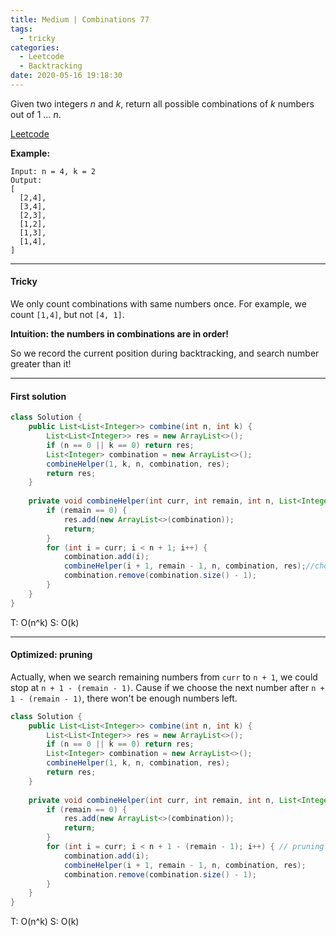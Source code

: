```yaml
---
title: Medium | Combinations 77
tags:
  - tricky
categories:
  - Leetcode
  - Backtracking
date: 2020-05-16 19:18:30
---
```


Given two integers *n* and *k*, return all possible combinations of *k* numbers out of 1 ... *n*.

[Leetcode](https://leetcode.com/problems/combinations/)

<!--more-->

**Example:**

```
Input: n = 4, k = 2
Output:
[
  [2,4],
  [3,4],
  [2,3],
  [1,2],
  [1,3],
  [1,4],
]
```

---

#### Tricky 

We only count combinations with same numbers once. For example, we count `[1,4]`, but not `[4, 1]`.

**Intuition: the numbers in combinations are in order!**

So we record the current position during backtracking, and search number greater than it!

---

#### First solution 

```java
class Solution {
    public List<List<Integer>> combine(int n, int k) {
        List<List<Integer>> res = new ArrayList<>();
        if (n == 0 || k == 0) return res;
        List<Integer> combination = new ArrayList<>();
        combineHelper(1, k, n, combination, res);
        return res;
    }
    
    private void combineHelper(int curr, int remain, int n, List<Integer> combination, List<List<Integer>> res) {
        if (remain == 0) {
            res.add(new ArrayList<>(combination));
            return;
        }
        for (int i = curr; i < n + 1; i++) {
            combination.add(i);
            combineHelper(i + 1, remain - 1, n, combination, res);//choose next from i+1
            combination.remove(combination.size() - 1);
        }
    }
}
```

T: O(n^k)			S: O(k)

---

#### Optimized: pruning

Actually, when we search remaining numbers from `curr` to `n + 1`, we could stop at `n + 1 - (remain - 1)`. Cause if we choose the next number after `n + 1 - (remain - 1)`, there won't be enough numbers left.

```java
class Solution {
    public List<List<Integer>> combine(int n, int k) {
        List<List<Integer>> res = new ArrayList<>();
        if (n == 0 || k == 0) return res;
        List<Integer> combination = new ArrayList<>();
        combineHelper(1, k, n, combination, res);
        return res;
    }
    
    private void combineHelper(int curr, int remain, int n, List<Integer> combination, List<List<Integer>> res) {
        if (remain == 0) {
            res.add(new ArrayList<>(combination));
            return;
        }
        for (int i = curr; i < n + 1 - (remain - 1); i++) { // pruning!!!
            combination.add(i);
            combineHelper(i + 1, remain - 1, n, combination, res);
            combination.remove(combination.size() - 1);
        }
    }
}
```

T: O(n^k)			S: O(k)